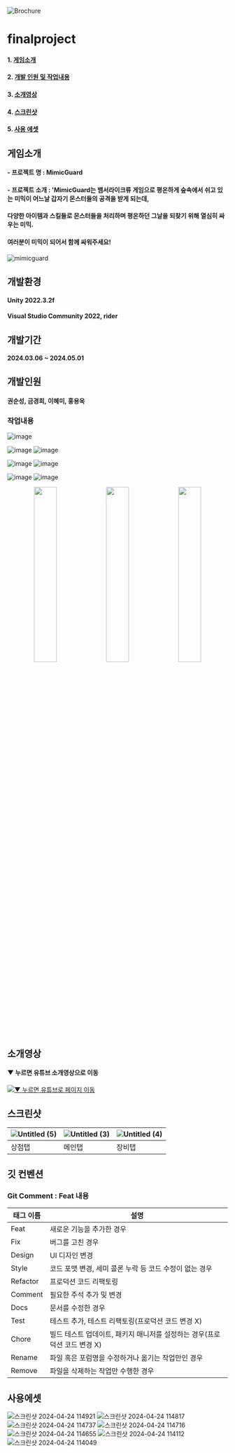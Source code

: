 ![Brochure](https://github.com/masterkeum/solved_algorithm/assets/58840397/e26db359-ee44-41c4-a11c-3731f74cbaca)

# finalproject
#### 1. [게임소개](#게임소개)
#### 2. [개발 인원 및 작업내용](#개발인원)
#### 3. [소개영상](#소개영상)
#### 4. [스크린샷](#스크린샷)
#### 5. [사용 에셋](#사용에셋)

## 게임소개
#### - 프로젝트 명 : MimicGuard
#### - 프로젝트 소개 : 'MimicGuard는 뱀서라이크류 게임으로 평온하게 숲속에서 쉬고 있는 미믹이 어느날 갑자기 몬스터들의 공격을 받게 되는데,
####   다양한 아이템과 스킬들로 몬스터들을 처리하며 평온하던 그날을 되찾기 위해 열심히 싸우는 미믹.
####   여러분이 미믹이 되어서 함께 싸워주세요!

![mimicguard](https://github.com/masterkeum/solved_algorithm/assets/58840397/6285226e-88f3-47cb-8f79-55401c9e524f)

## 개발환경
#### Unity 2022.3.2f  
#### Visual Studio Community 2022, rider

## 개발기간
#### 2024.03.06 ~ 2024.05.01

## 개발인원
#### 권순성, 금경희, 이혜미, 홍용욱

### 작업내용
![image](https://github.com/masterkeum/solved_algorithm/assets/58840397/7c5feb23-aa6b-440b-ba7b-90233c61e80b)

![image](https://github.com/masterkeum/solved_algorithm/assets/58840397/90d52e5a-0206-42a5-a3f4-8e322d674cb0)
![image](https://github.com/masterkeum/solved_algorithm/assets/58840397/52dc11e8-9bca-483f-afed-bf480f9578fc)

![image](https://github.com/masterkeum/solved_algorithm/assets/58840397/9a38c31e-92ae-48ff-882d-cbc051d1968e)
![image](https://github.com/masterkeum/solved_algorithm/assets/58840397/c1d83831-1055-4349-be24-3e99b41ee299)

![image](https://github.com/masterkeum/solved_algorithm/assets/58840397/68631cce-461e-471c-874b-90fbff50e687)
![image](https://github.com/masterkeum/solved_algorithm/assets/58840397/32a06303-e83d-4375-bff7-76f31917e90f)
<p align="center">
  <img src="(https://github.com/masterkeum/solved_algorithm/assets/58840397/c4de1409-d212-4589-b439-293b7ea2d986)" align="center" width="32%">
  <img src="(https://github.com/masterkeum/solved_algorithm/assets/58840397/c15283ab-6c0d-4676-8b63-63790046313e)" align="center" width="32%">
  <img src="(https://github.com/masterkeum/solved_algorithm/assets/58840397/431d44a5-f28d-4b19-89b4-d1b02258ac2c)" align="center" width="32%">
</p>

## 소개영상

#### ▼ 누르면 유튜브 소개영상으로 이동
[![▼ 누르면 유튜브로 페이지 이동](https://github.com/masterkeum/solved_algorithm/assets/58840397/cb6636f1-7cfe-4346-a4d8-b4e15d7b717b)](https://www.youtube.com/watch?v=gs_Sk6kalQU)

## 스크린샷

| ![Untitled (5)](https://github.com/masterkeum/solved_algorithm/assets/58840397/c4de1409-d212-4589-b439-293b7ea2d986) | ![Untitled (3)](https://github.com/masterkeum/solved_algorithm/assets/58840397/c15283ab-6c0d-4676-8b63-63790046313e) | ![Untitled (4)](https://github.com/masterkeum/solved_algorithm/assets/58840397/431d44a5-f28d-4b19-89b4-d1b02258ac2c) |
| --- | --- | --- |
| 상점탭 | 메인탭 | 장비탭 |

## 깃 컨벤션
### Git Comment : Feat 내용

| 태그 이름 | 설명 |
| --- | --- |
| Feat | 새로운 기능을 추가한 경우 |
| Fix | 버그를 고친 경우 |
| Design | UI 디자인 변경 |
| Style | 코드 포맷 변경, 세미 콜론 누락 등 코드 수정이 없는 경우 |
| Refactor | 프로덕션 코드 리팩토링 |
| Comment | 필요한 주석 추가 및 변경 |
| Docs | 문서를 수정한 경우 |
| Test | 테스트 추가, 테스트 리팩토링(프로덕션 코드 변경 X) |
| Chore | 빌드 테스트 업데이트, 패키지 매니저를 설정하는 경우(프로덕션 코드 변경 X) |
| Rename | 파일 혹은 포럼명을 수정하거나 옮기는 작업만인 경우 |
| Remove | 파일을 삭제하는 작업만 수행한 경우 |


## 사용에셋
![스크린샷 2024-04-24 114921](https://github.com/masterkeum/solved_algorithm/assets/58840397/4852633e-65c4-45ba-aea4-57e98b3711e4)
![스크린샷 2024-04-24 114817](https://github.com/masterkeum/solved_algorithm/assets/58840397/74743529-5029-4e8c-9b4b-70cbfc24bd16)
![스크린샷 2024-04-24 114737](https://github.com/masterkeum/solved_algorithm/assets/58840397/752dc2c6-caa5-4957-9d54-9eed17c78c76)
![스크린샷 2024-04-24 114716](https://github.com/masterkeum/solved_algorithm/assets/58840397/d269c673-6827-4345-a3ce-bff3b272b38a)
![스크린샷 2024-04-24 114655](https://github.com/masterkeum/solved_algorithm/assets/58840397/3997a0b8-8ccf-4b59-95bf-439de5c927d6)
![스크린샷 2024-04-24 114112](https://github.com/masterkeum/solved_algorithm/assets/58840397/554898a0-d90d-429b-9e99-18138a9d4c71)
![스크린샷 2024-04-24 114049](https://github.com/masterkeum/solved_algorithm/assets/58840397/c420d290-c1e3-47f5-9e4a-a9bd7a2ff7d2)
